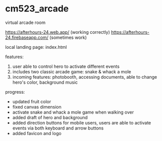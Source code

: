# cm523_arcade
virtual arcade room

https://afterhours-24.web.app/ (working correctly)
https://afterhours-24.firebaseapp.com/ (sometimes work)

local landing page: index.html

features:
1. user able to control hero to activate different events
2. includes two classic arcade game: snake & whack a mole
3. incoming features: photobooth, accessing documents, able to change hero's color, background music

progress:
* updated fruit color
* fixed canvas dimension
* activate snake and whack a mole game when walking over
* added draft of hero and background
* added direction buttons for mobile users, users are able to activate events via both keyboard and arrow buttons
* added favicon and logo


